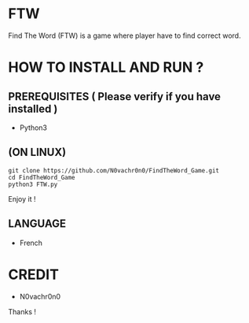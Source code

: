 # FTW

Find The Word (FTW) is a game where player have to find correct word.

# HOW TO INSTALL AND RUN ?


## PREREQUISITES ( Please verify if you have installed )

* Python3

## (ON LINUX)


```
git clone https://github.com/N0vachr0n0/FindTheWord_Game.git
cd FindTheWord_Game
python3 FTW.py
```

Enjoy it !

## LANGUAGE

* French

# CREDIT

* N0vachr0n0

Thanks !
